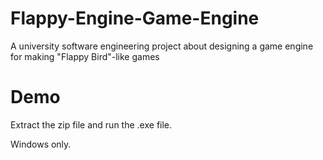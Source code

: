 # Flappy-Engine-Game-Engine
A university software engineering project about designing a game engine for making "Flappy Bird"-like games

# Demo
Extract the zip file and run the .exe file.

Windows only.